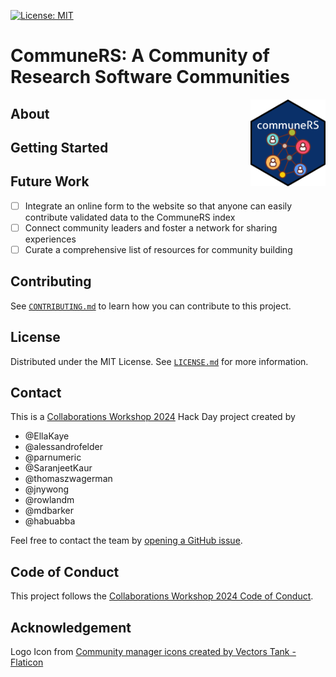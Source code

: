 [![License: MIT](https://img.shields.io/badge/License-MIT-yellow.svg)](https://opensource.org/licenses/MIT)

# CommuneRS: A Community of Research Software Communities
<img src="inst/figures/communres-sticker.png" align="right" width="120"/>

## About

<!-- TODO: Paste copy from the website here. -->

## Getting Started

<!-- TODO: Instructions for installation and usage. -->

## Future Work

- [ ] Integrate an online form to the website so that anyone can easily contribute validated data to the CommuneRS index
- [ ] Connect community leaders and foster a network for sharing experiences 
- [ ] Curate a comprehensive list of resources for community building

## Contributing

See [`CONTRIBUTING.md`](https://github.com/EllaKaye/communers/blob/main/CONTRIBUTING.md) to learn how you can contribute to this project.

## License

Distributed under the MIT License. See [`LICENSE.md`](https://github.com/EllaKaye/communers/blob/main/LICENSE.md) for more information.

## Contact

This is a [Collaborations Workshop 2024](https://www.software.ac.uk/workshop/collaborations-workshop-2024-cw24) Hack Day project created by

- @EllaKaye
- @alessandrofelder
- @parnumeric
- @SaranjeetKaur
- @thomaszwagerman
- @jnywong
- @rowlandm
- @mdbarker
- @habuabba

Feel free to contact the team by [opening a GitHub issue](https://github.com/EllaKaye/communers/issues/new).

## Code of Conduct

This project follows the [Collaborations Workshop 2024 Code of Conduct](https://www.software.ac.uk/cw24-participation-guidelines).

## Acknowledgement

Logo Icon from [Community manager icons created by Vectors Tank - Flaticon](https://www.flaticon.com/free-icons/community-manager)
